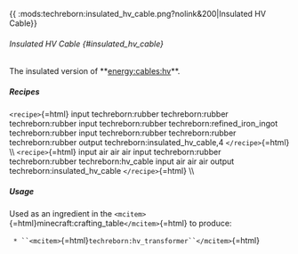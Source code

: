 {{ :mods:techreborn:insulated_hv_cable.png?nolink&200\|Insulated HV
Cable}}

###### Insulated HV Cable {#insulated_hv_cable}

The insulated version of
\*\*[energy:cables:hv](energy:cables:hv "wikilink")\*\*.

##### Recipes

`<recipe>`{=html} input techreborn:rubber techreborn:rubber
techreborn:rubber input techreborn:rubber techreborn:refined_iron_ingot
techreborn:rubber input techreborn:rubber techreborn:rubber
techreborn:rubber output techreborn:insulated_hv_cable,4
`</recipe>`{=html} \\\\ `<recipe>`{=html} input air air air input
techreborn:rubber techreborn:rubber techreborn:hv_cable input air air
air output techreborn:insulated_hv_cable `</recipe>`{=html} \\\\

##### Usage

Used as an ingredient in the
`<mcitem>`{=html}minecraft:crafting_table`</mcitem>`{=html} to produce:

` * ``<mcitem>`{=html}`techreborn:hv_transformer``</mcitem>`{=html}
